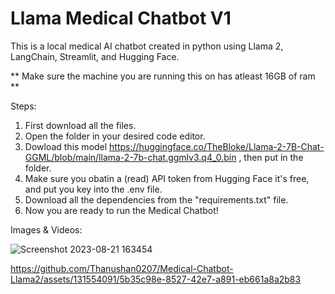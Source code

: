 # Llama Medical Chatbot V1
This is a local medical AI chatbot created in python using Llama 2, LangChain, Streamlit, and Hugging Face.

** Make sure the machine you are running this on has atleast 16GB of ram **

Steps:
1. First download all the files.
2. Open the folder in your desired code editor.
3. Dowload this model https://huggingface.co/TheBloke/Llama-2-7B-Chat-GGML/blob/main/llama-2-7b-chat.ggmlv3.q4_0.bin , then put in the folder.
4. Make sure you obatin a (read) API token from Hugging Face it's free, and put you key into the .env file.
5. Download all the dependencies from the "requirements.txt" file.
6. Now you are ready to run the Medical Chatbot!


Images & Videos:

![Screenshot 2023-08-21 163454](https://github.com/Thanushan0207/Medical-Chatbot-Llama2/assets/131554091/5e1f1c37-774b-4681-b681-d78629c6a16c)

https://github.com/Thanushan0207/Medical-Chatbot-Llama2/assets/131554091/5b35c98e-8527-42e7-a891-eb661a8a2b83


